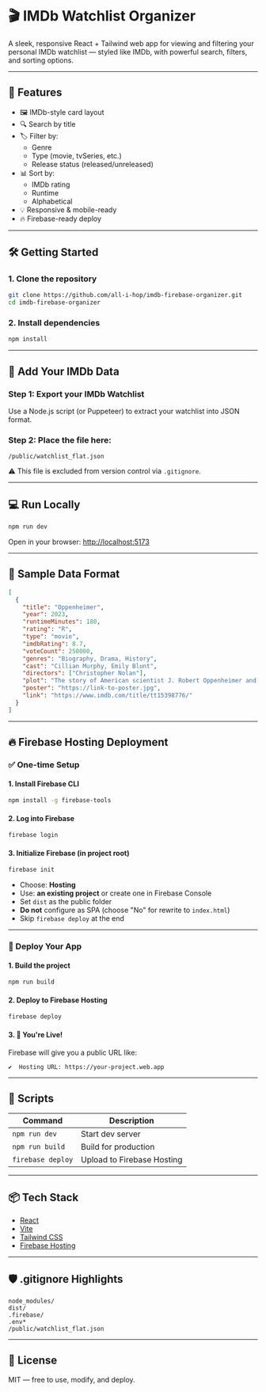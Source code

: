 # 🎬 IMDb Watchlist Organizer

A sleek, responsive React + Tailwind web app for viewing and filtering your personal IMDb watchlist — styled like IMDb, with powerful search, filters, and sorting options.

---

## 🚀 Features

- 🖼 IMDb-style card layout
- 🔍 Search by title
- 🏷️ Filter by:
  - Genre
  - Type (movie, tvSeries, etc.)
  - Release status (released/unreleased)
- 📊 Sort by:
  - IMDb rating
  - Runtime
  - Alphabetical
- 💡 Responsive & mobile-ready
- 🔥 Firebase-ready deploy

---

## 🛠️ Getting Started

### 1. Clone the repository

```bash
git clone https://github.com/all-i-hop/imdb-firebase-organizer.git
cd imdb-firebase-organizer
```

### 2. Install dependencies

```bash
npm install
```

---

## 📁 Add Your IMDb Data

### Step 1: Export your IMDb Watchlist
Use a Node.js script (or Puppeteer) to extract your watchlist into JSON format.

### Step 2: Place the file here:

```
/public/watchlist_flat.json
```

⚠️ This file is excluded from version control via `.gitignore`.

---

## 💻 Run Locally

```bash
npm run dev
```

Open in your browser: [http://localhost:5173](http://localhost:5173)

---

## 🧪 Sample Data Format

```json
[
  {
    "title": "Oppenheimer",
    "year": 2023,
    "runtimeMinutes": 180,
    "rating": "R",
    "type": "movie",
    "imdbRating": 8.7,
    "voteCount": 250000,
    "genres": "Biography, Drama, History",
    "cast": "Cillian Murphy, Emily Blunt",
    "directors": ["Christopher Nolan"],
    "plot": "The story of American scientist J. Robert Oppenheimer and his role in the development of the atomic bomb.",
    "poster": "https://link-to-poster.jpg",
    "link": "https://www.imdb.com/title/tt15398776/"
  }
]
```

---

## 🔥 Firebase Hosting Deployment

### ✅ One-time Setup

#### 1. Install Firebase CLI

```bash
npm install -g firebase-tools
```

#### 2. Log into Firebase

```bash
firebase login
```

#### 3. Initialize Firebase (in project root)

```bash
firebase init
```

- Choose: **Hosting**
- Use: **an existing project** or create one in Firebase Console
- Set `dist` as the public folder
- **Do not** configure as SPA (choose "No" for rewrite to `index.html`)
- Skip `firebase deploy` at the end

---

### 🚀 Deploy Your App

#### 1. Build the project

```bash
npm run build
```

#### 2. Deploy to Firebase Hosting

```bash
firebase deploy
```

#### 3. 🎉 You're Live!

Firebase will give you a public URL like:

```
✔  Hosting URL: https://your-project.web.app
```

---

## 🧰 Scripts

| Command            | Description                |
|--------------------|----------------------------|
| `npm run dev`      | Start dev server           |
| `npm run build`    | Build for production       |
| `firebase deploy`  | Upload to Firebase Hosting |

---

## 📦 Tech Stack

- [React](https://react.dev/)
- [Vite](https://vitejs.dev/)
- [Tailwind CSS](https://tailwindcss.com/)
- [Firebase Hosting](https://firebase.google.com/)

---

## 🛡 .gitignore Highlights

```gitignore
node_modules/
dist/
.firebase/
.env*
/public/watchlist_flat.json
```

---

## 📄 License

MIT — free to use, modify, and deploy.